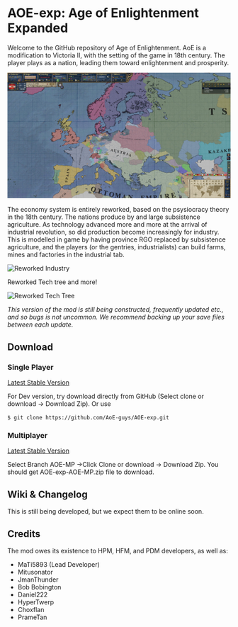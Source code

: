 # AOE-exp: Age of Enlightenment Expanded

Welcome to the GitHub repository of Age of Enlightenment. AoE is a modification to Victoria II, with the setting of the game in 18th century. 
The player plays as a nation, leading them toward enlightenment and prosperity.

![Screenshot of the game](/screenshots/20200405180947_1.1.jpg)

The economy system is entirely reworked, based on the psysiocracy theory in the 18th century. The nations produce by and large subsistence agriculture. As technology advanced more and more at the arrival of industrial revolution, so did production become increasingly for industry. This is modelled in game by having province RGO replaced by subsistence agriculture, and the players (or the gentries, industrialists) can build farms, mines and factories in the industrial tab.

![Reworked Industry](/screenshots/v2_7.bmp)

Reworked Tech tree and more!

![Reworked Tech Tree](/screenshots/v2_8.bmp)

*This version of the mod is still being constructed, frequently updated etc., and so bugs is not uncommon.
We recommend backing up your save files between each update.* 

## Download
### Single Player
[Latest Stable Version](https://github.com/AoE-guys/AoE-exp/releases/latest)

For Dev version, try download directly from GitHub (Select clone or download -> Download Zip). Or use

```shell 
$ git clone https://github.com/AoE-guys/AOE-exp.git
```

### Multiplayer
[Latest Stable Version](https://github.com/AoE-guys/AOE-exp/tree/AOE-MP) 

Select Branch AOE-MP ->Click Clone or download -> Download Zip. You should get AOE-exp-AOE-MP.zip file to download.

## Wiki & Changelog
This is still being developed, but we expect them to be online soon.

## Credits

The mod owes its existence to HPM, HFM, and PDM developers, as well as:

* MaTi5893 (Lead Developer)
* Mitusonator
* JmanThunder
* Bob Bobington
* Daniel222
* HyperTwerp
* Choxflan
* PrameTan
